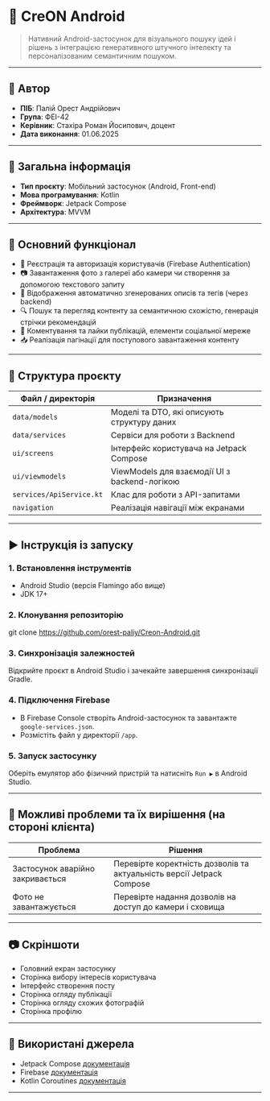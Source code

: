 # 📱 CreON Android

> Нативний Android-застосунок для візуального пошуку ідей і рішень з інтеграцією генеративного штучного інтелекту та персоналізованим семантичним пошуком.

---

## 👤 Автор

* **ПІБ**: Палій Орест Андрійович
* **Група**: ФЕІ-42
* **Керівник**: Стахіра Роман Йосипович, доцент
* **Дата виконання**: 01.06.2025

---

## 📌 Загальна інформація

* **Тип проєкту**: Мобільний застосунок (Android, Front-end)
* **Мова програмування**: Kotlin
* **Фреймворк**: Jetpack Compose
* **Архітектура**: MVVM

---

## 🧠 Основний функціонал

* 🔐 Реєстрація та авторизація користувачів (Firebase Authentication)
* 📷 Завантаження фото з галереї або камери чи створення за допомогою текстового запиту
* 📝 Відображення автоматично згенерованих описів та тегів (через backend)
* 🔍 Пошук та перегляд контенту за семантичною схожістю, генерація стрічки рекомендацій
* 💬 Коментування та лайки публікацій, елементи соціальної мереже
* 📥 Реалізація пагінації для поступового завантаження контенту

---

## 🧱 Структура проєкту

| Файл / директорія        | Призначення                                   |
| ------------------------ | --------------------------------------------- |
| `data/models`            | Моделі та DTO, які описують структуру даних   |
| `data/services`          | Сервіси для роботи з Backnend  		   |
| `ui/screens`             | Інтерфейс користувача на Jetpack Compose      |
| `ui/viewmodels`          | ViewModels для взаємодії UI з backend-логікою |
| `services/ApiService.kt` | Клас для роботи з API-запитами                |
| `navigation`             | Реалізація навігації між екранами             |

---

## ▶️ Інструкція із запуску

### 1. Встановлення інструментів

* Android Studio (версія Flamingo або вище)
* JDK 17+

### 2. Клонування репозиторію

git clone https://github.com/orest-paliy/Creon-Android.git

### 3. Синхронізація залежностей

Відкрийте проєкт в Android Studio і зачекайте завершення синхронізації Gradle.

### 4. Підключення Firebase

* В Firebase Console створіть Android-застосунок та завантажте `google-services.json`.
* Розмістіть файл у директорії `/app`.

### 5. Запуск застосунку

Оберіть емулятор або фізичний пристрій та натисніть `Run ▶️` в Android Studio.

---

## 🧪 Можливі проблеми та їх вирішення (на стороні клієнта)

| Проблема                             | Рішення                                                               |
| ------------------------------------ | --------------------------------------------------------------------- |
| Застосунок аварійно закривається     | Перевірте коректність дозволів та актуальність версії Jetpack Compose |
| Фото не завантажується               | Перевірте надання дозволів на доступ до камери і сховища              |

---

## 📷 Скріншоти

* Головний екран застосунку
* Сторінка вибору інтересів користувача
* Інтерфейс створення посту
* Сторінка огляду публікації
* Сторінка огляду схожих фотографій
* Сторінка профілю
  
---

## 🧾 Використані джерела

* Jetpack Compose [документація](https://developer.android.com/jetpack/compose/documentation)
* Firebase [документація](https://firebase.google.com/docs/android/setup)
* Kotlin Coroutines [документація](https://kotlinlang.org/docs/coroutines-guide.html)

---
